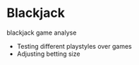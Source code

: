 # Blackjack
blackjack game analyse
- Testing different playstyles over games
- Adjusting betting size

